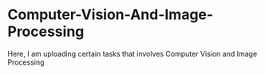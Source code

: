 # Computer-Vision-And-Image-Processing
Here, I am uploading certain tasks that involves Computer Vision and Image Processing
